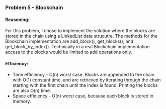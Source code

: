 ### Problem 5 - Blockchain

#### Reasoning:
For this problem, I chose to implement the solution where the blocks are stored in the chain using a LinkedList data strucutre.  The methods for the Blockchain implementation are add_block(), get_blocks(), and get_block_by_index().  Technically in a real Blockchain implementation access to the blocks would be limited to add operations only.


#### Efficiency:
* Time efficiency - O(n) worst case.  Blocks are appended to the chain with O(1) constant time, and are retrieved by iterating through the chain starting with the first chain until the index is found.  Printing the blocks are also O(n) time.
* Space efficiency - O(n) worst case, because each block is stored in memory.


